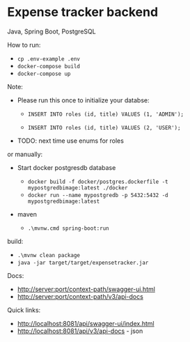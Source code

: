 # Expense tracker backend

Java, Spring Boot, PostgreSQL

How to run:

- `cp .env-example .env`
- `docker-compose build`
- `docker-compose up`

Note:

- Please run this once to initialize your databse:

  - `INSERT INTO roles (id, title) VALUES (1, 'ADMIN');`

  - `INSERT INTO roles (id, title) VALUES (2, 'USER');`

- TODO: next time use enums for roles

or manually:

- Start docker postgresdb database

  - `docker build -f docker/postgres.dockerfile -t mypostgredbimage:latest ./docker`
  - `docker run --name mypostgredb -p 5432:5432 -d mypostgredbimage:latest`

- maven

  - `.\mvnw.cmd spring-boot:run`

build:

- `.\mvnw clean package`
- `java -jar target/target/expensetracker.jar`

Docs:

- [http://server:port/context-path/swagger-ui.html](http://server:port/context-path/swagger-ui.html)
- [http://server:port/context-path/v3/api-docs](http://server:port/context-path/v3/api-docs)

Quick links:

- [http://localhost:8081/api/swagger-ui/index.html](http://localhost:8081/api/swagger-ui/index.html)
- [http://localhost:8081/api/v3/api-docs](http://localhost:8081/api/v3/api-docs) - json
